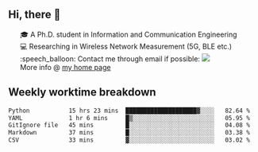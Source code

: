 <h2 > Hi, there 👋 </h3>

<div >
 <ul>
 🎓 A Ph.D. student in Information and Communication Engineering <br>
 💻 Researching in Wireless Network Measurement (5G, BLE etc.)<br>
 :speech_balloon: Contact me through email if possible: <a href="mailto:ethanjia@sjtu.edu.cn"><img src="https://img.shields.io/badge/-ethanjia@sjtu.edu.cn-c14438?style=plastic&logo=Gmail&logoColor=white&link=mailto:mailto:ethanjia@sjtu.edu.cn"></a> <br>
  More info @ <a href="https://haifengjia.github.io">my home page</a>
 </ul>
</div>

<h2 >
Weekly worktime breakdown
</h1>


<!--START_SECTION:waka-->

```txt
Python           15 hrs 23 mins  ████████████████████▓░░░░   82.64 %
YAML             1 hr 6 mins     █▒░░░░░░░░░░░░░░░░░░░░░░░   05.95 %
GitIgnore file   45 mins         █░░░░░░░░░░░░░░░░░░░░░░░░   04.08 %
Markdown         37 mins         █░░░░░░░░░░░░░░░░░░░░░░░░   03.38 %
CSV              33 mins         ▓░░░░░░░░░░░░░░░░░░░░░░░░   03.02 %
```

<!--END_SECTION:waka-->



